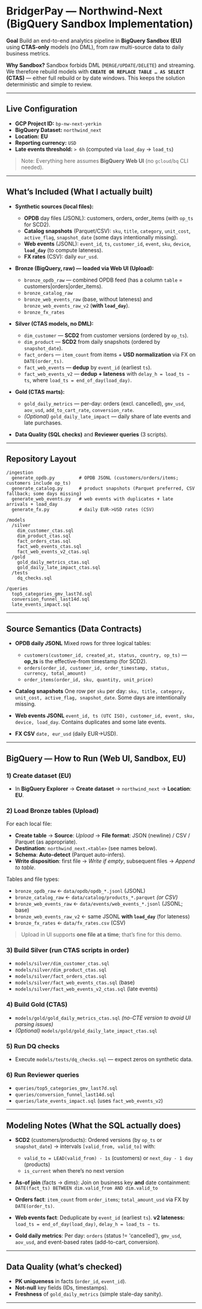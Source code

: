 # BridgerPay — Northwind-Next (BigQuery **Sandbox** Implementation)

**Goal**
Build an end-to-end analytics pipeline in **BigQuery Sandbox (EU)** using **CTAS-only** models (no DML), from raw multi-source data to daily business metrics.

**Why Sandbox?**
Sandbox forbids DML (`MERGE/UPDATE/DELETE`) and streaming. We therefore rebuild models with **`CREATE OR REPLACE TABLE … AS SELECT` (CTAS)** — either full rebuild or by date windows. This keeps the solution deterministic and simple to review.

---

## Live Configuration

* **GCP Project ID:** `bp-nw-next-yerkin`
* **BigQuery Dataset:** `northwind_next`
* **Location:** **EU**
* **Reporting currency:** `USD`
* **Late events threshold:** `> 6h` (computed via `load_day` → `load_ts`)

> Note: Everything here assumes **BigQuery Web UI** (no `gcloud`/`bq` CLI needed).

---

## What’s Included (What I actually built)

* **Synthetic sources (local files):**

  * **OPDB** day files (JSONL): customers, orders, order_items (with `op_ts` for SCD2).
  * **Catalog snapshots** (Parquet/CSV): `sku`, `title`, `category`, `unit_cost`, `active_flag`, `snapshot_date` (some days intentionally missing).
  * **Web events** (JSONL): `event_id`, `ts`, `customer_id`, `event`, `sku`, `device`, **`load_day`** (to compute lateness).
  * **FX rates** (CSV): daily `eur_usd`.

* **Bronze (BigQuery, raw) — loaded via Web UI (Upload):**

  * `bronze_opdb_raw` — combined OPDB feed (has a column `table` = customers|orders|order_items).
  * `bronze_catalog_raw`
  * `bronze_web_events_raw` (base, without lateness) and `bronze_web_events_raw_v2` (**with `load_day`**).
  * `bronze_fx_rates`

* **Silver (CTAS models, no DML):**

  * `dim_customer` — **SCD2** from customer versions (ordered by `op_ts`).
  * `dim_product` — **SCD2** from daily snapshots (ordered by `snapshot_date`).
  * `fact_orders` — `item_count` from items + **USD normalization** via FX on `DATE(order_ts)`.
  * `fact_web_events` — **dedup** by `event_id` (earliest `ts`).
  * `fact_web_events_v2` — **dedup + lateness** with `delay_h = load_ts − ts`, where `load_ts = end_of_day(load_day)`.

* **Gold (CTAS marts):**

  * `gold_daily_metrics` — per-day: orders (excl. cancelled), `gmv_usd`, `aov_usd`, `add_to_cart_rate`, `conversion_rate`.
  * *(Optional)* `gold_daily_late_impact` — daily share of late events and late purchases.

* **Data Quality (SQL checks)** and **Reviewer queries** (3 scripts).

---

## Repository Layout

```
/ingestion
  generate_opdb.py         # OPDB JSONL (customers/orders/items; customers include op_ts)
  generate_catalog.py      # product snapshots (Parquet preferred, CSV fallback; some days missing)
  generate_web_events.py   # web events with duplicates + late arrivals + load_day
  generate_fx.py           # daily EUR->USD rates (CSV)

/models
  /silver
    dim_customer_ctas.sql
    dim_product_ctas.sql
    fact_orders_ctas.sql
    fact_web_events_ctas.sql
    fact_web_events_v2_ctas.sql
  /gold
    gold_daily_metrics_ctas.sql
    gold_daily_late_impact_ctas.sql
  /tests
    dq_checks.sql

/queries
  top5_categories_gmv_last7d.sql
  conversion_funnel_last14d.sql
  late_events_impact.sql
```

---

## Source Semantics (Data Contracts)

* **OPDB daily JSONL**
  Mixed rows for three logical tables:

  * `customers(customer_id, created_at, status, country, op_ts)` — **op_ts** is the effective-from timestamp (for SCD2).
  * `orders(order_id, customer_id, order_timestamp, status, currency, total_amount)`
  * `order_items(order_id, sku, quantity, unit_price)`
* **Catalog snapshots**
  One row per `sku` per day: `sku, title, category, unit_cost, active_flag, snapshot_date`. Some days are intentionally missing.
* **Web events JSONL**
  `event_id, ts (UTC ISO), customer_id, event, sku, device, load_day`. Contains duplicates and some late events.
* **FX CSV**
  `date, eur_usd` (daily EUR→USD).

---

## BigQuery — How to Run (Web UI, Sandbox, EU)

### 1) Create dataset (EU)

* In **BigQuery Explorer** → **Create dataset** → `northwind_next` → **Location**: **EU**.

### 2) Load Bronze tables (Upload)

For each local file:

* **Create table** → **Source**: *Upload* → **File format**: JSON (newline) / CSV / Parquet (as appropriate).
* **Destination**: `northwind_next.<table>` (see names below).
* **Schema**: **Auto-detect** (Parquet auto-infers).
* **Write disposition**: first file → *Write if empty*, subsequent files → *Append to table*.

Tables and file types:

* `bronze_opdb_raw` ← `data/opdb/opdb_*.jsonl` (JSONL)
* `bronze_catalog_raw` ← `data/catalog/products_*.parquet` *(or CSV)*
* `bronze_web_events_raw` ← `data/events/web_events_*.jsonl` (JSONL; base)
* `bronze_web_events_raw_v2` ← same JSONL **with `load_day`** (for lateness)
* `bronze_fx_rates` ← `data/fx_rates.csv` (CSV)

> Upload in UI supports **one file at a time**; that’s fine for this demo.

### 3) Build **Silver** (run CTAS scripts in order)

* `models/silver/dim_customer_ctas.sql`
* `models/silver/dim_product_ctas.sql`
* `models/silver/fact_orders_ctas.sql`
* `models/silver/fact_web_events_ctas.sql` (base)
* `models/silver/fact_web_events_v2_ctas.sql` (late events)

### 4) Build **Gold** (CTAS)

* `models/gold/gold_daily_metrics_ctas.sql`  *(no-CTE version to avoid UI parsing issues)*
* *(Optional)* `models/gold/gold_daily_late_impact_ctas.sql`

### 5) Run **DQ checks**

* Execute `models/tests/dq_checks.sql` — expect zeros on synthetic data.

### 6) Run **Reviewer queries**

* `queries/top5_categories_gmv_last7d.sql`
* `queries/conversion_funnel_last14d.sql`
* `queries/late_events_impact.sql` (uses `fact_web_events_v2`)

---

## Modeling Notes (What the SQL actually does)

* **SCD2** (customers/products):
  Ordered versions (by `op_ts` or `snapshot_date`) → intervals `[valid_from, valid_to]` with:

  * `valid_to = LEAD(valid_from) - 1s` (customers) or `next_day - 1 day` (products)
  * `is_current` when there’s no next version
* **As-of join** (facts → dims):
  Join on business key **and** date containment:
  `DATE(fact_ts) BETWEEN dim.valid_from AND dim.valid_to`
* **Orders fact**:
  `item_count` from `order_items`; `total_amount_usd` via FX by `DATE(order_ts)`.
* **Web events fact**:
  Deduplicate by `event_id` (earliest `ts`).
  **v2 lateness:** `load_ts = end_of_day(load_day)`, `delay_h = load_ts − ts`.
* **Gold daily metrics**:
  Per day: `orders` (status != 'cancelled'), `gmv_usd`, `aov_usd`, and event-based rates (add-to-cart, conversion).

---

## Data Quality (what’s checked)

* **PK uniqueness** in facts (`order_id`, `event_id`).
* **Not-null** key fields (IDs, timestamps).
* **Freshness** of `gold_daily_metrics` (simple stale-day sanity).

---
